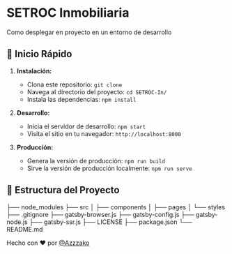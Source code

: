 # SETROC Inmobiliaria

Como desplegar en proyecto en un entorno de desarrollo

## 🚀 Inicio Rápido

1. **Instalación:**
    - Clona este repositorio: `git clone`
    - Navega al directorio del proyecto: `cd SETROC-In/`
    - Instala las dependencias: `npm install`

2. **Desarrollo:**
    - Inicia el servidor de desarrollo: `npm start`
    - Visita el sitio en tu navegador: `http://localhost:8000`

3. **Producción:**
    - Genera la versión de producción: `npm run build`
    - Sirve la versión de producción localmente: `npm run serve`


## 📂 Estructura del Proyecto


├── node_modules
├── src
│ ├── components
│ ├── pages
│ └── styles
├── .gitignore
├── gatsby-browser.js
├── gatsby-config.js
├── gatsby-node.js
├── gatsby-ssr.js
├── LICENSE
├── package.json
└── README.md


Hecho con ❤️ por [@Azzzako](https://github.com/Azzzako)